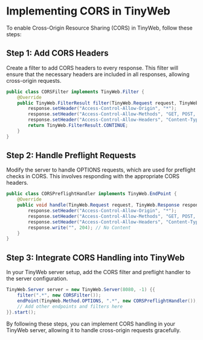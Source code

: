 # Implementing CORS in TinyWeb

To enable Cross-Origin Resource Sharing (CORS) in TinyWeb, follow these steps:

## Step 1: Add CORS Headers

Create a filter to add CORS headers to every response. This filter will ensure that the necessary headers are included in all responses, allowing cross-origin requests.

```java
public class CORSFilter implements TinyWeb.Filter {
    @Override
    public TinyWeb.FilterResult filter(TinyWeb.Request request, TinyWeb.Response response, TinyWeb.RequestContext ctx) {
        response.setHeader("Access-Control-Allow-Origin", "*");
        response.setHeader("Access-Control-Allow-Methods", "GET, POST, PUT, DELETE, OPTIONS");
        response.setHeader("Access-Control-Allow-Headers", "Content-Type, Authorization");
        return TinyWeb.FilterResult.CONTINUE;
    }
}
```

## Step 2: Handle Preflight Requests

Modify the server to handle OPTIONS requests, which are used for preflight checks in CORS. This involves responding with the appropriate CORS headers.

```java
public class CORSPreflightHandler implements TinyWeb.EndPoint {
    @Override
    public void handle(TinyWeb.Request request, TinyWeb.Response response, TinyWeb.RequestContext ctx) {
        response.setHeader("Access-Control-Allow-Origin", "*");
        response.setHeader("Access-Control-Allow-Methods", "GET, POST, PUT, DELETE, OPTIONS");
        response.setHeader("Access-Control-Allow-Headers", "Content-Type, Authorization");
        response.write("", 204); // No Content
    }
}
```

## Step 3: Integrate CORS Handling into TinyWeb

In your TinyWeb server setup, add the CORS filter and preflight handler to the server configuration.

```java
TinyWeb.Server server = new TinyWeb.Server(8080, -1) {{
    filter(".*", new CORSFilter());
    endPoint(TinyWeb.Method.OPTIONS, ".*", new CORSPreflightHandler());
    // Add other endpoints and filters here
}}.start();
```

By following these steps, you can implement CORS handling in your TinyWeb server, allowing it to handle cross-origin requests gracefully.
